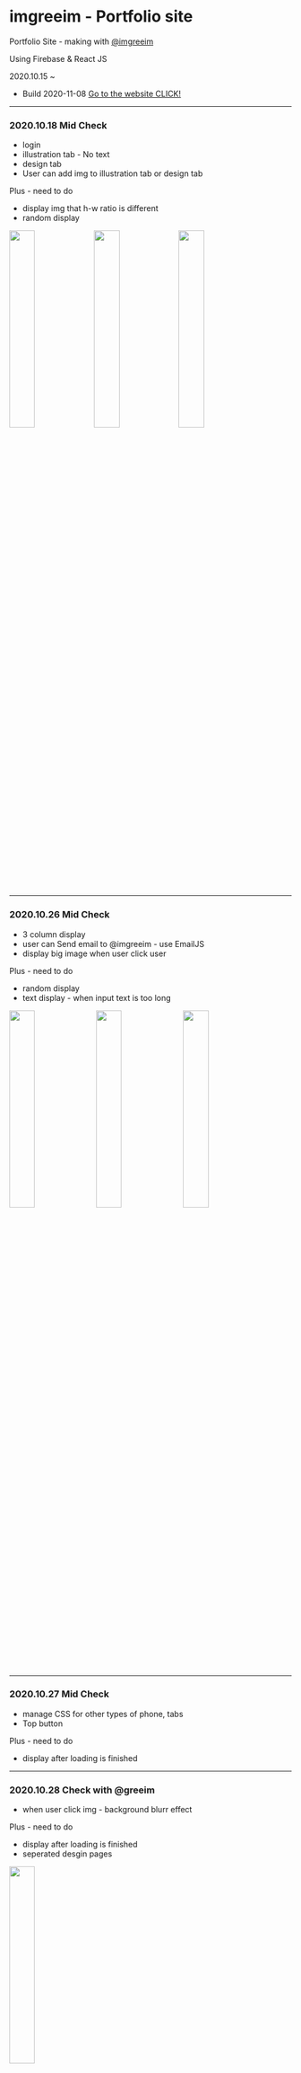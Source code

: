 # imgreeim - Portfolio site 
Portfolio Site - making with  [@imgreeim](https://www.instagram.com/imgreeim/)
 
 Using Firebase & React JS
 
 2020.10.15 ~
 
 - Build 2020-11-08 [Go to the website CLICK!](https://youseop.github.io/greeim/#/)
 
-----------------------------------------------------

### 2020.10.18 Mid Check

- login
- illustration tab - No text
- design tab
- User can add img to illustration tab or design tab

Plus - need to do

- display img that h-w ratio is different
- random display

<img src="https://user-images.githubusercontent.com/66366941/96470923-c02d6a80-1269-11eb-8a3a-74e441552a77.JPG" width="30%"><img src="https://user-images.githubusercontent.com/66366941/96470964-c9b6d280-1269-11eb-9709-dc2b76ec27f6.JPG" width="30%"><img src="https://user-images.githubusercontent.com/66366941/97113817-10a43c80-1730-11eb-8cf7-0e6b781bb8ea.JPG" width="30%">

-----------------------------------------------------

### 2020.10.26 Mid Check

- 3 column display
- user can Send email to @imgreeim - use EmailJS
- display big image when user click user

Plus - need to do

- random display
- text display - when input text is too long

<img src="https://user-images.githubusercontent.com/66366941/97113906-a17b1800-1730-11eb-8384-5b264b3730df.JPG" width="30%">
<img src="https://user-images.githubusercontent.com/66366941/97113902-9aeca080-1730-11eb-83bc-498e3d372275.JPG" width="30%">
<img src="https://user-images.githubusercontent.com/66366941/97113898-97f1b000-1730-11eb-9f3a-7af04251a33c.JPG" width="30%">

-----------------------------------------------------

### 2020.10.27 Mid Check

- manage CSS for other types of phone, tabs
- Top button

Plus - need to do

- display after loading is finished

-----------------------------------------------------

### 2020.10.28 Check with @greeim

- when user click img - background blurr effect

Plus - need to do

- display after loading is finished
- seperated desgin pages

<img src="https://user-images.githubusercontent.com/66366941/97382375-9d0c5600-190e-11eb-8322-d84e071dbd2f.png" width="30%">

-----------------------------------------------------

### 2020.11.06 Mid Check

- Moving to the detail page when user click photo in design tab. [Using react-router >> Dynamic Routing]

Give Prop('createdAt') to the page.
Using createdAt-information, detail page find the other informations in the database.

Plus - need to do

- show img after loading(I tried to, but failed. Still now the page shows img after two sec.)

<img src="https://user-images.githubusercontent.com/66366941/98501539-db9cfb80-2292-11eb-96a7-472e35120227.JPG" width="30%">
<img src="https://user-images.githubusercontent.com/66366941/98501541-dcce2880-2292-11eb-8027-67a2f2bc0dd2.JPG" width="30%">


